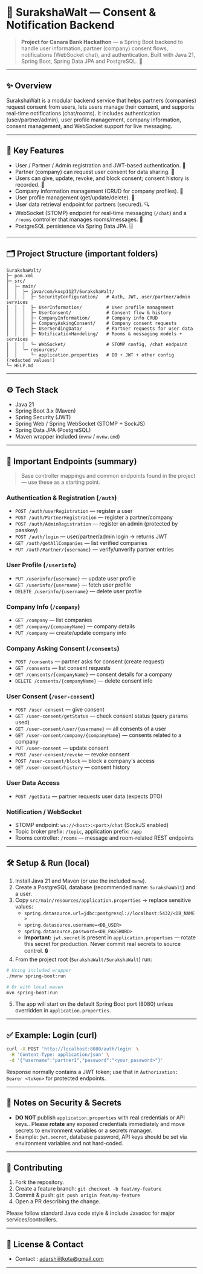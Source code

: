 # 🔐 SurakshaWalt — Consent & Notification Backend

> **Project for Canara Bank Hackathon** — a Spring Boot backend to handle user information, partner (company) consent flows, notifications (WebSocket chat), and authentication. Built with Java 21, Spring Boot, Spring Data JPA and PostgreSQL. 🚀

---

## ✨ Overview
SurakshaWalt is a modular backend service that helps partners (companies) request consent from users, lets users manage their consent, and supports real-time notifications (chat/rooms). It includes authentication (user/partner/admin), user profile management, company information, consent management, and WebSocket support for live messaging.

---

## 🔧 Key Features
- User / Partner / Admin registration and JWT-based authentication. 🛂  
- Partner (company) can request user consent for data sharing. 🧾  
- Users can give, update, revoke, and block consent; consent history is recorded. 🔁  
- Company information management (CRUD for company profiles). 🏢  
- User profile management (get/update/delete). 👤  
- User data retrieval endpoint for partners (secured). 🔍  
- WebSocket (STOMP) endpoint for real-time messaging (`/chat`) and a `/rooms` controller that manages rooms/messages. 💬  
- PostgreSQL persistence via Spring Data JPA. 🗄️

---

## 🗂️ Project Structure (important folders)
```
SurakshaWalt/
├─ pom.xml
├─ src/
│  ├─ main/
│  │  ├─ java/com/kucp1127/SurakshaWalt/
│  │  │  ├─ SecurityConfiguration/   # Auth, JWT, user/partner/admin services
│  │  │  ├─ UserInformation/         # User profile management
│  │  │  ├─ UserConsent/             # Consent flow & history
│  │  │  ├─ CompanyInformation/      # Company info CRUD
│  │  │  ├─ CompanyAskingConsent/    # Company consent requests
│  │  │  ├─ UserSendingData/         # Partner requests for user data
│  │  │  ├─ NotificationHandeling/   # Rooms & messaging models + services
│  │  │  └─ WebSocket/               # STOMP config, /chat endpoint
│  │  └─ resources/
│  │     └─ application.properties   # DB + JWT + other config (redacted values!)
└─ HELP.md
```

---

## ⚙️ Tech Stack
- Java 21  
- Spring Boot 3.x (Maven)  
- Spring Security (JWT)  
- Spring Web / Spring WebSocket (STOMP + SockJS)  
- Spring Data JPA (PostgreSQL)  
- Maven wrapper included (`mvnw` / `mvnw.cmd`)  

---

## 🧩 Important Endpoints (summary)
> Base controller mappings and common endpoints found in the project — use these as a starting point.

### Authentication & Registration (`/auth`)
- `POST /auth/userRegistration` — register a user  
- `POST /auth/PartnerRegistration` — register a partner/company  
- `POST /auth/AdminRegistration` — register an admin (protected by passkey)  
- `POST /auth/login` — user/partner/admin login → returns JWT  
- `GET /auth/getAllCompanies` — list verified companies  
- `PUT /auth/Partner/{username}` — verify/unverify partner entries  

### User Profile (`/userinfo`)
- `PUT /userinfo/{username}` — update user profile  
- `GET /userinfo/{username}` — fetch user profile  
- `DELETE /userinfo/{username}` — delete user profile  

### Company Info (`/company`)
- `GET /company` — list companies  
- `GET /company/{companyName}` — company details  
- `PUT /company` — create/update company info  

### Company Asking Consent (`/consents`)
- `POST /consents` — partner asks for consent (create request)  
- `GET /consents` — list consent requests  
- `GET /consents/{companyName}` — consent details for a company  
- `DELETE /consents/{companyName}` — delete consent info  

### User Consent (`/user-consent`)
- `POST /user-consent` — give consent  
- `GET /user-consent/getStatus` — check consent status (query params used)  
- `GET /user-consent/user/{username}` — all consents of a user  
- `GET /user-consent/company/{companyName}` — consents related to a company  
- `PUT /user-consent` — update consent  
- `POST /user-consent/revoke` — revoke consent  
- `POST /user-consent/block` — block a company's access  
- `GET /user-consent/history` — consent history  

### User Data Access
- `POST /getData` — partner requests user data (expects DTO)  

### Notification / WebSocket
- STOMP endpoint: `ws://<host>:<port>/chat` (SockJS enabled)  
- Topic broker prefix: `/topic`, application prefix: `/app`  
- Rooms controller: `/rooms` — message and room-related REST endpoints

---

## 🛠️ Setup & Run (local)
1. Install Java 21 and Maven (or use the included `mvnw`).  
2. Create a PostgreSQL database (recommended name: `SurakshaWalt`) and a user.  
3. Copy `src/main/resources/application.properties` → replace sensitive values:
   - `spring.datasource.url=jdbc:postgresql://localhost:5432/<DB_NAME>`  
   - `spring.datasource.username=<DB_USER>`  
   - `spring.datasource.password=<DB_PASSWORD>`  
   - **Important:** `jwt.secret` is present in `application.properties` — rotate this secret for production. Never commit real secrets to source control. 🔒
4. From the project root (`SurakshaWalt/SurakshaWalt`) run:
```bash
# Using included wrapper
./mvnw spring-boot:run

# Or with local maven
mvn spring-boot:run
```
5. The app will start on the default Spring Boot port (8080) unless overridden in `application.properties`.

---

## ✅ Example: Login (curl)
```bash
curl -X POST 'http://localhost:8080/auth/login' \
 -H 'Content-Type: application/json' \
 -d '{"username":"partner1","password":"<your_password>"}'
```
Response normally contains a JWT token; use that in `Authorization: Bearer <token>` for protected endpoints.

---

## 🔐 Notes on Security & Secrets
- **DO NOT** publish `application.properties` with real credentials or API keys.. Please **rotate** any exposed credentials immediately and move secrets to environment variables or a secrets manager.
- Example: `jwt.secret`, database password, API keys should be set via environment variables and not hard-coded.
---

## 🤝 Contributing
1. Fork the repository.  
2. Create a feature branch: `git checkout -b feat/my-feature`  
3. Commit & push: `git push origin feat/my-feature`  
4. Open a PR describing the change.

Please follow standard Java code style & include Javadoc for major services/controllers.

---

## 📜 License & Contact 
- Contact : adarshiiitkota@gmail.com
---


